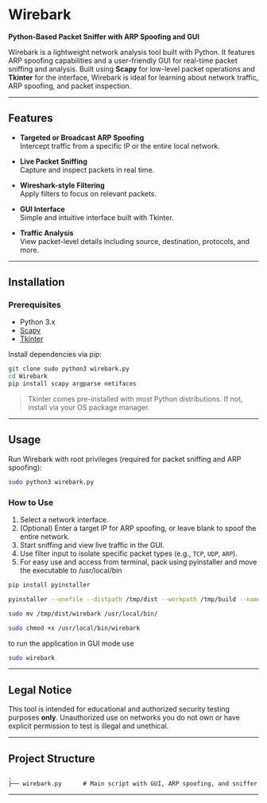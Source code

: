 
#  Wirebark  
**Python-Based Packet Sniffer with ARP Spoofing and GUI**

Wirebark is a lightweight network analysis tool built with Python. It features ARP spoofing capabilities and a user-friendly GUI for real-time packet sniffing and analysis. Built using **Scapy** for low-level packet operations and **Tkinter** for the interface, Wirebark is ideal for learning about network traffic, ARP spoofing, and packet inspection.

---

##  Features

-  **Targeted or Broadcast ARP Spoofing**  
  Intercept traffic from a specific IP or the entire local network.

-  **Live Packet Sniffing**  
  Capture and inspect packets in real time.

-  **Wireshark-style Filtering**  
  Apply filters to focus on relevant packets.

-  **GUI Interface**  
  Simple and intuitive interface built with Tkinter.

-  **Traffic Analysis**  
  View packet-level details including source, destination, protocols, and more.

---

##  Installation

### Prerequisites

- Python 3.x
- [Scapy](https://pypi.org/project/scapy/)
- [Tkinter](https://docs.python.org/3/library/tkinter.html)

Install dependencies via pip:

```bash
git clone sudo python3 wirebark.py
cd Wirebark
pip install scapy argparse netifaces
```

> Tkinter comes pre-installed with most Python distributions. If not, install via your OS package manager.

---

##  Usage

Run Wirebark with root privileges (required for packet sniffing and ARP spoofing):

```bash
sudo python3 wirebark.py
```

### How to Use

1. Select a network interface.
2. (Optional) Enter a target IP for ARP spoofing, or leave blank to spoof the entire network.
3. Start sniffing and view live traffic in the GUI.
4. Use filter input to isolate specific packet types (e.g., `TCP`, `UDP`, `ARP`).
5. For easy use and access from terminal, pack using pyinstaller and move the executable to /usr/local/bin
```bash
pip install pyinstaller
```
```bash
pyinstaller --onefile --distpath /tmp/dist --workpath /tmp/build --name wirebark wirebark.py
```
```bash
sudo mv /tmp/dist/wirebark /usr/local/bin/
```
```bash
sudo chmod +x /usr/local/bin/wirebark
```
to run the application in GUI mode use
```bash
sudo wirebark
```
---

##  Legal Notice

This tool is intended for educational and authorized security testing purposes **only**. Unauthorized use on networks you do not own or have explicit permission to test is illegal and unethical.

---

##  Project Structure

```
.
├── wirebark.py      # Main script with GUI, ARP spoofing, and sniffer
```

---
